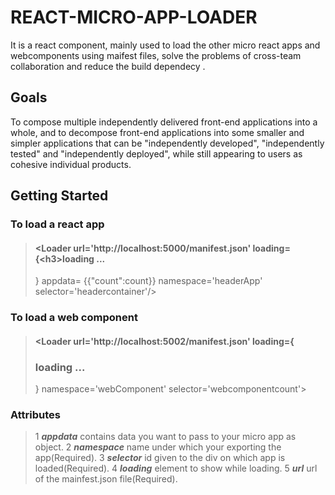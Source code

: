 # REACT-MICRO-APP-LOADER
It is a react component, mainly used to load the other micro react apps and webcomponents using maifest files, solve the problems of cross-team collaboration and reduce the build dependecy .
## Goals
To compose multiple independently delivered front-end applications into a whole, and to decompose front-end applications into some smaller and simpler applications that can be "independently developed", "independently tested" and "independently deployed", while still appearing to users as cohesive individual products.

## Getting Started

### To load a react app
>#### <Loader url='http://localhost:5000/manifest.json' loading={\<h3>loading ...</h3>\}  appdata= {{"count":count}} namespace='headerApp' selector='headercontainer'/>

### To load a web component
>####  <Loader url='http://localhost:5002/manifest.json' loading={<h3>loading ...</h3>} namespace='webComponent' selector='webcomponentcount'> <web-component name-attribute={count}></web-component> </Loader> 

### Attributes 
>1 ***appdata*** contains data you want to pass to your micro app as object.
>2 ***namespace*** name under which your exporting the app(Required).
>3 ***selector*** id given to the div on which app is loaded(Required).
>4 ***loading*** element to show while loading.
>5 ***url*** url of the mainfest.json file(Required).

